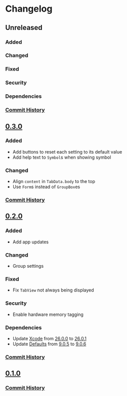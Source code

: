 # Changelog

## Unreleased

### Added

### Changed

### Fixed

### Security

### Dependencies

### [Commit History](https://github.com/F1248/Genius/compare/v0.3.0...HEAD)

## [0.3.0](https://github.com/F1248/Genius/releases/tag/v0.3.0)

### Added

- Add buttons to reset each setting to its default value
- Add help text to `Symbol`s when showing symbol

### Changed

- Align `content` in `TabData.body` to the top
- Use `Form`s instead of `GroupBox`es

### [Commit History](https://github.com/F1248/Genius/compare/v0.2.0...v0.3.0)

## [0.2.0](https://github.com/F1248/Genius/releases/tag/v0.2.0)

### Added

- Add app updates

### Changed

- Group settings

### Fixed

- Fix `TabView` not always being displayed

### Security

- Enable hardware memory tagging

### Dependencies

- Update [Xcode](https://developer.apple.com/xcode) from [26.0.0](https://developer.apple.com/news/releases/?id=09152025m) to [26.0.1](https://developer.apple.com/news/releases/?id=09222025m)
- Update [Defaults](https://github.com/sindresorhus/Defaults) from [9.0.5](https://github.com/sindresorhus/Defaults/releases/tag/9.0.5) to [9.0.6](https://github.com/sindresorhus/Defaults/releases/tag/9.0.6)

### [Commit History](https://github.com/F1248/Genius/compare/v0.1.0...v0.2.0)

## [0.1.0](https://github.com/F1248/Genius/releases/tag/v0.1.0)

### [Commit History](https://github.com/F1248/Genius/commits/v0.1.0)
